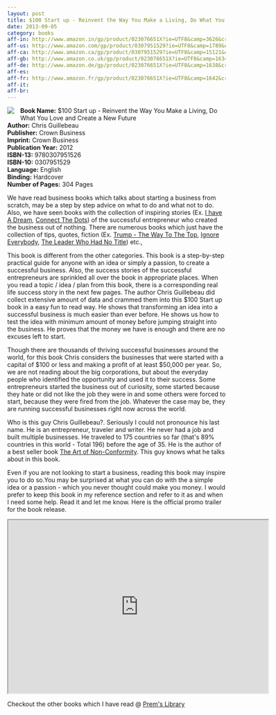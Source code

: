 ```yaml
---
layout: post
title: $100 Start up - Reinvent the Way You Make a Living, Do What You Love and Create a New Future
date: 2013-09-05
category: books
aff-in: http://www.amazon.in/gp/product/023076651X?ie=UTF8&camp=3626&creativeASIN=023076651X&linkCode=xm2&tag=smileprem-in-21
aff-us: http://www.amazon.com/gp/product/0307951529?ie=UTF8&camp=1789&creativeASIN=0307951529&linkCode=xm2&tag=smileprem-us-20
aff-ca: http://www.amazon.ca/gp/product/0307951529?ie=UTF8&camp=15121&creativeASIN=0307951529&linkCode=xm2&tag=smileprem-ca-20
aff-gb: http://www.amazon.co.uk/gp/product/023076651X?ie=UTF8&camp=1634&creativeASIN=023076651X&linkCode=xm2&tag=smileprem-gb-21
aff-de: http://www.amazon.de/gp/product/023076651X?ie=UTF8&camp=1638&creativeASIN=023076651X&linkCode=xm2&tag=smileprem-de-21
aff-es: 
aff-fr: http://www.amazon.fr/gp/product/023076651X?ie=UTF8&camp=1642&creativeASIN=023076651X&linkCode=xm2&tag=smileprem-fr-21
aff-it: 
aff-br: 
---
```


<img style="clear: left; float: left; margin-bottom: 1em; margin-right: 1em;" 
src="{{site.img-url}}/100-dollars-startup-chris-guillebeau.jpg"/>
**Book Name:** $100 Start up - Reinvent the Way You Make a Living, Do What You Love and Create a New Future  
**Author:** Chris Guillebeau  
**Publisher:** Crown Business  
**Imprint:** Crown Business  
**Publication Year:** 2012  
**ISBN-13:** 9780307951526  
**ISBN-10:** 0307951529  
**Language:** English  
**Binding:** Hardcover  
**Number of Pages:** 304 Pages  
  
We have read business books which talks about starting a business from scratch, may be a step by step advice on what to do and what not to do. Also, we have seen books with the collection of inspiring stories (Ex. [I have A Dream]({{site.url}}/i-have-a-dream-rashmi-bansal-book-review/), [Connect The Dots]({{site.url}}/connect-the-dots-rashmi-bansal-book-review/)) of the successful entrepreneur who created the business out of nothing. There are numerous books which just have the collection of tips, quotes, fiction (Ex. [Trump - The Way To The Top]({{site.url}}/trump-the-way-to-the-top-the-best-business-advice-i-ever-received-donald-trump-book-review/), [Ignore Everybody]({{site.url}}/ignore-everybody-and-39-other-keys-to-creativity-hugh-macleod-book-review/), [The Leader Who Had No Title]({{site.url}}/the-leader-who-had-no-title-robin-sharma-book-review/)) etc.,  

This book is different from the other categories. This book is a step-by-step practical guide for anyone with an idea or simply a passion, to create a successful business. Also, the success stories of the successful entrepreneurs are sprinkled all over the book in appropriate places. When you read a topic / idea / plan from this book, there is a corresponding real life success story in the next few pages. The author Chris Guillebeau did collect extensive amount of data and crammed them into this $100 Start up book in a easy fun to read way. He shows that transforming an idea into a successful business is much easier than ever before. He shows us how to test the idea with minimum amount of money before jumping straight into the business. He proves that the money we have is enough and there are no excuses left to start.  
  
Though there are thousands of thriving successful businesses around the world, for this book Chris considers the businesses that were started with a capital of $100 or less and making a profit of at least $50,000 per year. So, we are not reading about the big corporations, but about the everyday people who identified the opportunity and used it to their success. Some entrepreneurs started the business out of curiosity, some started because they hate or did not like the job they were in and some others were forced to start, because they were fired from the job. Whatever the case may be, they are running successful businesses right now across the world.  
  
Who is this guy Chris Guillebeau?. Seriously I could not pronounce his last name. He is an entrepreneur, traveler and writer. He never had a job and built multiple businesses. He traveled to 175 countries so far (that's 89% countries in this world - Total 196) before the age of 35. He is the author of a best seller book [The Art of Non-Conformity](http://www.amazon.com/gp/product/0399536108/ref=as_li_qf_sp_asin_tl?ie=UTF8&camp=211189&creative=373489&creativeASIN=0399536108&link_code=as3&tag=booiverea-20). This guy knows what he talks about in this book.  
  
Even if you are not looking to start a business, reading this book may inspire you to do so.You may be surprised at what you can do with the a simple idea or a passion - which you never thought could make you money. I would prefer to keep this book in my reference section and refer to it as and when I need some help. Read it and let me know. Here is the official promo trailer for the book release.  
  
<div style="text-align: center;">
<iframe width="600" height="400"
src="https://www.youtube.com/embed/xbwBboFr3fQ">
</iframe>
</div>

Checkout the other books which I have read @ [Prem's Library]({{site.url}}/category/books/)  
